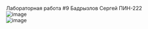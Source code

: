 Лабораторная работа #9 Бадрызлов Сергей ПИН-222  
![image](https://github.com/KyouGOD/Lab8/assets/106447328/5a8d57b6-874e-469c-ab03-c9600dd7f73f)  
![image](https://github.com/KyouGOD/Lab8/assets/106447328/aa008b5d-2473-4d5a-bf7f-6e87418e083c)  
